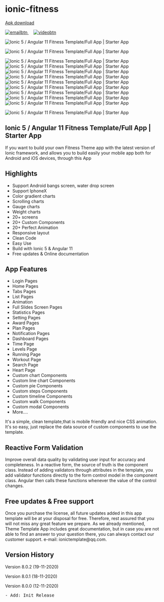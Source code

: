 # ionic-fitness

<a href="https://bit.ly/3kyO8Ck" target="_blank">Apk download</a>

<p>
    <a href="mailto:ionictemplate@qq.com">
        <img src="https://i.ibb.co/sRS5npT/emailbtn.png" alt="emailbtn" border="0">
    </a>
    &nbsp;&nbsp;&nbsp;
    <a href="https://youtu.be/bAoCOXxEOIg" target="_blank">
        <img src="https://i.ibb.co/3FpDHVG/videobtn.png" alt="videobtn" border="0">
    </a>
</p>



 <img alt="Ionic 5 / Angular 11 Fitness  Template/Full App | Starter App"
                 src="https://i.ibb.co/dp663CH/previewdemo.gif"/>

<img alt="Ionic 5 / Angular 11 Fitness  Template/Full App | Starter App"
     src="https://i.ibb.co/CwjfssJ/01introduce.jpg"/>
	 
<img src="https://i.ibb.co/N1fhpxB/01.gif" alt="Ionic 5 / Angular 11 Fitness  Template/Full App | Starter App"/>
<img src="https://i.ibb.co/McLF94Q/02.gif" alt="Ionic 5 / Angular 11 Fitness  Template/Full App | Starter App" border="0"/>
<img src="https://i.ibb.co/KNXGyHx/03.gif" alt="Ionic 5 / Angular 11 Fitness  Template/Full App | Starter App" border="0"/>
<img src="https://i.ibb.co/XDqWyX9/04.gif" alt="Ionic 5 / Angular 11 Fitness  Template/Full App | Starter App" border="0"/>
<img src="https://i.ibb.co/TR5ggLD/05.gif" alt="Ionic 5 / Angular 11 Fitness  Template/Full App | Starter App" border="0"/>
<img src="https://i.ibb.co/T14xhR9/06.gif" alt="Ionic 5 / Angular 11 Fitness  Template/Full App | Starter App" border="0"/>
<img src="https://i.ibb.co/vDJ38xb/08.gif" alt="Ionic 5 / Angular 11 Fitness  Template/Full App | Starter App" border="0">
<img src="https://i.ibb.co/ZhDfYLd/07.gif" alt="Ionic 5 / Angular 11 Fitness  Template/Full App | Starter App" border="0"/>

<img src="https://i.ibb.co/Hg7mMmd/09.gif" alt="Ionic 5 / Angular 11 Fitness  Template/Full App | Starter App" border="0"/>

<img alt="Ionic 5 / Angular 11 Fitness  Template/Full App | Starter App"
     src="https://i.ibb.co/m9PzYGK/12preview.jpg"/>


<h2><strong> Ionic 5 / Angular 11 Fitness  Template/Full App | Starter App</strong></h2>
<p>If you want to build your own Fitness Theme app with the latest version of Ionic framework,
    and allows you to build easily your mobile app both for Android and iOS devices, through this App<p>

<h2><strong>Highlights</strong></h2>
<ul>
    <li>Support Android bangs screen, water drop screen</li>
    <li>Support IphoneX</li>
    <li>Color gradient charts</li>
	<li>Scrolling charts</li>
    <li>Gauge charts</li>
    <li>Weight charts</li>
    <li>20+ screens</li>
    <li>20+ Custom Components</li>
    <li>20+ Perfect Animation</li>
    <li>Responsive layout</li>
    <li>Clean Code</li>
    <li>Easy Use</li>
    <li>Build with Ionic 5 &amp; Angular 11</li>
    <li>Free updates &amp; Online documentation</li>
</ul>


<h2><strong>App Features</strong></h2>
<ul>
    <li>Login Pages</li>
    <li>Home Pages</li>
    <li>Tabs Pages</li>
    <li>List Pages</li>
    <li>Animation</li>
    <li>Full Slides Screen Pages</li>
    <li>Statistics Pages</li>
    <li>Setting Pages</li>
    <li>Award Pages</li>
    <li>Plan Pages</li>
    <li>Notification Pages</li>
    <li>Dashboard Pages</li>
    <li>Time Page</li>
    <li>Levels Page</li>
    <li>Running Page</li>
    <li>Workout Page</li>
    <li>Search Page</li>
    <li>Heart Page</li>
    <li>Custom chart Components</li>
    <li>Custom line chart Components</li>
    <li>Custom pie Components</li>
    <li>Custom steps Components</li>
    <li>Custom timeline Components</li>
    <li>Custom walk Components</li>
    <li>Custom modal Components</li>
    <li>More….</li>
</ul>
<p>It's a simple, clean template,that is mobile friendly and nice CSS animation.
    It's so easy, just replace the data source of custom components to use the template.</p>

<h2><strong>Reactive Form Validation</strong></h2>
<p>Improve overall data quality by validating user input for accuracy and completeness.
    In a reactive form, the source of truth is the component class. Instead of adding validators through attributes in
    the template, you add validator functions directly to the form control model in the component class. Angular then
    calls these functions whenever the value of the control changes.
<p>


<h2><strong>Free updates & Free support</strong></h2>
<p>Once you purchase the license, all future updates added in this app template will
    be at your disposal for free. Therefore, rest assured that you will not miss any
    great feature we prepare. As we already mentioned, Theme Template App includes great documentation,
    but in case you are not able to find an answer to your question there,
    you can always contact our customer support.
    e-mail: ionictemplate@qq.com.<p>

<h2><strong>Version History</strong></h2>
<p>Version 8.0.2 (19-11-2020)</p>
<p>Version 8.0.1 (18-11-2020)</p>
<p>Version 8.0.0 (12-11-2020)</p>
<pre>
- Add: Init Release
</pre>
